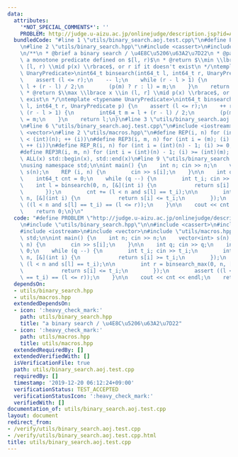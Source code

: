 ```yaml
---
data:
  attributes:
    '*NOT_SPECIAL_COMMENTS*': ''
    PROBLEM: http://judge.u-aizu.ac.jp/onlinejudge/description.jsp?id=ALDS1_4_B
  bundledCode: "#line 1 \"utils/binary_search.aoj.test.cpp\"\n#define PROBLEM \"http://judge.u-aizu.ac.jp/onlinejudge/description.jsp?id=ALDS1_4_B\"\
    \n#line 2 \"utils/binary_search.hpp\"\n#include <cassert>\n#include <cstdint>\n\
    \n/**\n * @brief a binary search / \u4E8C\u5206\u63A2\u7D22\n * @param[in] p \
    \ a monotone predicate defined on $[l, r)$\n * @return $\\min \\lbrace x \\in\
    \ [l, r) \\mid p(x) \\rbrace$, or r if it doesn't exist\n */\ntemplate <typename\
    \ UnaryPredicate>\nint64_t binsearch(int64_t l, int64_t r, UnaryPredicate p) {\n\
    \    assert (l <= r);\n    -- l;\n    while (r - l > 1) {\n        int64_t m =\
    \ l + (r - l) / 2;\n        (p(m) ? r : l) = m;\n    }\n    return r;\n}\n\n/**\n\
    \ * @return $\\max \\lbrace x \\in (l, r] \\mid p(x) \\rbrace$, or l if it doesn't\
    \ exist\n */\ntemplate <typename UnaryPredicate>\nint64_t binsearch_max(int64_t\
    \ l, int64_t r, UnaryPredicate p) {\n    assert (l <= r);\n    ++ r;\n    while\
    \ (r - l > 1) {\n        int64_t m = l + (r - l) / 2;\n        (p(m) ? l : r)\
    \ = m;\n    }\n    return l;\n}\n#line 3 \"utils/binary_search.aoj.test.cpp\"\n\
    \n#line 6 \"utils/binary_search.aoj.test.cpp\"\n#include <iostream>\n#include\
    \ <vector>\n#line 2 \"utils/macros.hpp\"\n#define REP(i, n) for (int i = 0; (i)\
    \ < (int)(n); ++ (i))\n#define REP3(i, m, n) for (int i = (m); (i) < (int)(n);\
    \ ++ (i))\n#define REP_R(i, n) for (int i = (int)(n) - 1; (i) >= 0; -- (i))\n\
    #define REP3R(i, m, n) for (int i = (int)(n) - 1; (i) >= (int)(m); -- (i))\n#define\
    \ ALL(x) std::begin(x), std::end(x)\n#line 9 \"utils/binary_search.aoj.test.cpp\"\
    \nusing namespace std;\n\nint main() {\n    int n; cin >> n;\n    vector<int>\
    \ s(n);\n    REP (i, n) {\n        cin >> s[i];\n    }\n\n    int q; cin >> q;\n\
    \    int64_t cnt = 0;\n    while (q --) {\n        int t_i; cin >> t_i;\n    \
    \    int l = binsearch(0, n, [&](int i) {\n            return s[i] >= t_i;\n \
    \       });\n        cnt += (l < n and s[l] == t_i);\n\n        int r = binsearch_max(0,\
    \ n, [&](int i) {\n            return s[i] <= t_i;\n        });\n        assert\
    \ ((l < n and s[l] == t_i) == (l <= r));\n    }\n\n    cout << cnt << endl;\n\
    \    return 0;\n}\n"
  code: "#define PROBLEM \"http://judge.u-aizu.ac.jp/onlinejudge/description.jsp?id=ALDS1_4_B\"\
    \n#include \"utils/binary_search.hpp\"\n\n#include <cassert>\n#include <cstdint>\n\
    #include <iostream>\n#include <vector>\n#include \"utils/macros.hpp\"\nusing namespace\
    \ std;\n\nint main() {\n    int n; cin >> n;\n    vector<int> s(n);\n    REP (i,\
    \ n) {\n        cin >> s[i];\n    }\n\n    int q; cin >> q;\n    int64_t cnt =\
    \ 0;\n    while (q --) {\n        int t_i; cin >> t_i;\n        int l = binsearch(0,\
    \ n, [&](int i) {\n            return s[i] >= t_i;\n        });\n        cnt +=\
    \ (l < n and s[l] == t_i);\n\n        int r = binsearch_max(0, n, [&](int i) {\n\
    \            return s[i] <= t_i;\n        });\n        assert ((l < n and s[l]\
    \ == t_i) == (l <= r));\n    }\n\n    cout << cnt << endl;\n    return 0;\n}\n"
  dependsOn:
  - utils/binary_search.hpp
  - utils/macros.hpp
  extendedDependsOn:
  - icon: ':heavy_check_mark:'
    path: utils/binary_search.hpp
    title: "a binary search / \u4E8C\u5206\u63A2\u7D22"
  - icon: ':heavy_check_mark:'
    path: utils/macros.hpp
    title: utils/macros.hpp
  extendedRequiredBy: []
  extendedVerifiedWith: []
  isVerificationFile: true
  path: utils/binary_search.aoj.test.cpp
  requiredBy: []
  timestamp: '2019-12-20 06:12:24+09:00'
  verificationStatus: TEST_ACCEPTED
  verificationStatusIcon: ':heavy_check_mark:'
  verifiedWith: []
documentation_of: utils/binary_search.aoj.test.cpp
layout: document
redirect_from:
- /verify/utils/binary_search.aoj.test.cpp
- /verify/utils/binary_search.aoj.test.cpp.html
title: utils/binary_search.aoj.test.cpp
---
```

